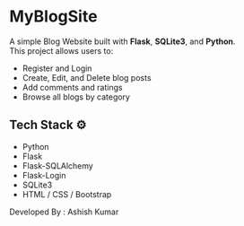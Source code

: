 # MyBlogSite

A simple Blog Website built with **Flask**, **SQLite3**, and **Python**.  
This project allows users to:

- Register and Login 
- Create, Edit, and Delete blog posts
- Add comments and ratings
- Browse all blogs by category

## Tech Stack ⚙️
- Python
- Flask
- Flask-SQLAlchemy
- Flask-Login
- SQLite3
- HTML / CSS / Bootstrap

Developed By : Ashish Kumar
